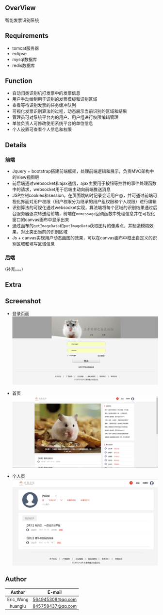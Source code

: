 ## OverView

智能发票识别系统

## Requirements

* tomcat服务器
* eclipse
* mysql数据库
* redis数据库

## Function

* 自动归类识别机打发票中的发票信息
* 用户手动绘制用于识别的发票模板和识别区域
* 查看等待识别发票的任务缓冲队列
* 可视化发票识别算法的过程，动态展示当前识别的区域和结果
* 管理员可对系统平台内的用户、用户组进行权限编辑管理
* 单位负责人可修改使用系统平台的单位信息
* 个人设置可查看个人信息和权限

## Details

### 前端

* Jquery + bootstrap搭建前端框架，处理前端逻辑和展示，负责MVC架构中的View视图层
* 前后端通过websocket和ajax通信，ajax主要用于按钮等控件的事件处理函数中的请求，websocket用于后端主动向前端推送消息
* JSP控制cookies和session，在页面跳转时记录会话用户态，并可通过前端可视化界面对用户权限（用户权限分为继承的用户组权限和个人权限）进行编辑
* 识别算法的可视化通过websocket实现，算法端将每个区域的识别结果通过后台服务器逐次转送给前端，前端在`onmessage`回调函数中处理信息并在可视化窗口的canvas画布中显示出来
* 通过画布的`getImageData`和`putImageData`获取图片的像素点，并制造模糊效果，对比突出当前的识别区域
* Js + canvas实现用户动态画图的效果，可以在canvas画布中框出自定义的识别区域和填写区域信息

### 后端

(补充。。。)

## Extra



## Screenshot

* 登录页面<br/>
![img](https://github.com/huanghlun/img_repository/raw/master/%E4%BB%93%E9%BC%A01.png)

* 首页<br/>
![img](https://github.com/huanghlun/img_repository/raw/master/仓鼠2.png)

* 个人页<br/>
![img](https://github.com/huanghlun/img_repository/raw/master/仓鼠3.png)

## Author

| Author | E-mail |
| :------:  | :------: |
| Eric_Wong |  564945308@qq.com |
| huanglu | 845758437@qq.com |
